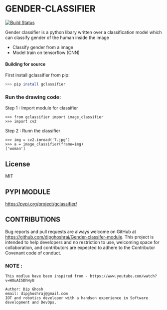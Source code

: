 # GENDER-CLASSIFIER
[![Build Status](https://travis-ci.org/joemccann/dillinger.svg?branch=master)](https://travis-ci.org/joemccann/dillinger)

Gender classifier is a python libary written over a classification model which can classify gender of the human inside the image
  - Classify gender from a image
  - Model train on tensorflow (CNN)


#### Building for source
First install gclassifier from pip:
```sh
>>> pip install gclassifier
```
 

### Run the drawing code:

Step 1 :  Import module for classifier
```
>>> from gclassifier import image_classifier
>>> import cv2
```
Step 2 :  Runn the classifier
```
>>> img = cv2.imread('7.jpg')
>>> a = image_classifier(frame=img)
['woman']
```

License
----
MIT

PYPI MODULE
----------------
https://pypi.org/project/gclassifier/

CONTRIBUTIONS
----------------
Bug reports and pull requests are always welcome on GitHub at https://github.com/dipghoshraj/Gender-classifer-module. This project is intended to help developers and no restriction to use, welcoming space for collaboration, and contributors are expected to adhere to the Contributor Covenant code of conduct.


### NOTE :
```
This modlue have been inspired from - https://www.youtube.com/watch?v=WOuAI5DhHyU

Author: Dip Ghosh
email: dipghoshraj@gmail.com
IOT and robotics developer with a handson experience in Software development and DevOps.
```


<!-- **Free Software, Yeah it's true!** -->
